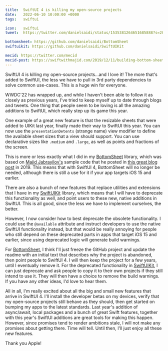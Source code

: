 ```yaml
---
title:  SwiftUI 4 is killing my open-source projects
date:   2022-06-10 10:00:00 +0000
tags:   swiftui

icon:   swiftui
tweet:  https://twitter.com/danielsaidi/status/1535381264651685888?s=20&t=zYlDmBc3hsA5zmLXletIDg

bottomsheet: https://github.com/danielsaidi/BottomSheet
swiftuikit: https://github.com/danielsaidi/SwiftUIKit

mecid: https://twitter.com/mecid
mecid-post: https://swiftwithmajid.com/2019/12/11/building-bottom-sheet-in-swiftui/
---
```


SwiftUI 4 is killing my open-source projects...and I love it! The more that's added to SwiftUI, the less we have to pull in 3rd party dependencies to solve common use-cases. This is a huge win for everyone.

WWDC'22 has wrapped up, and while I haven't been able to follow it as closely as previous years, I've tried to keep myself up to date through blogs and tweets. One thing that people seem to be loving is all the amazing additions to SwiftUI, which really step up its game this year.

One example of a great new feature is that the resizable sheets that were added to UIKit last year, finally made their way to SwiftUI this year. You can now use the `presentationDetents` (strange name) view modifier to define the available sheet sizes that a view should support. You can use declarative sizes like `.medium` and `.large`, as well as points and fractions of the screen.

This is more or less exactly what I did in my [BottomSheet]({{page.bottomsheet}}) library, which was based on [Majid Jabrayilov's]({{page.mecid}}) sample code that he posted in [this great blog post]({{page.mecid-post}}) in 2019. This means that with SwiftUI 4, BottomSheet will no longer be needed, although there is still a use for it if your app targets iOS 15 and earlier.

There are also a bunch of new features that replace utilities and extensions that I have in my [SwiftUIKit]({{page.swiftuikit}}) library, which means that I will have to deprecate this functionality as well, and point users to these new, native additions in SwiftUI. This is all good, since the less we have to implement ourselves, the better. 

However, I now consider how to best deprecate the obsolete functionality. I could use the `@available` attribute and instruct developers to use the native SwiftUI functionality instead, but that would be really annoying for people who still depend on these deprecated parts in apps that target iOS 15 and earlier, since using deprecated logic will generate build warnings.

For [BottomSheet]({{page.bottomsheet}}), I think I'll just freeze the GitHub project and update the readme with an initial text that describes why the project is abandoned, then point people to SwiftUI 4. I will then keep the project for a few years, until I eventually remove it. For the deprecated functionality in [SwiftUIKit]({{page.swiftuikit}}), I can just deprecate and ask people to copy it to their own projects if they still intend to use it. They will then have a choice to remove the build warnings. If you have any other ideas, I'd love to hear them.

All in all, I'm really excited about all the big and small new features that arrive in SwiftUI 4. I'll install the developer betas on my devices, verify that my open-source projects still behave as they should, then get started on bumping my apps to the latest standards. Last year's addition of async/await, local packages and a bunch of great Swift features, together with this year's SwiftUI additions are great tools for making this happen. However, since promises tend to render ambitions stale, I will not make any promises about getting there. Time will tell. Until then, I'll just enjoy all these new features.

Thank you Apple!